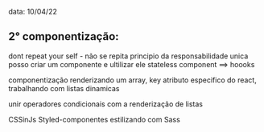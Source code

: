 data: 10/04/22 
## 2° componentização:
dont repeat your self - não se repita
principio da responsabilidade unica
posso criar um componente e ultilizar ele
stateless component ==> hoooks


componentização
renderizando um array, key atributo especifico do react, trabalhando com listas dinamicas

unir operadores condicionais com a renderização de listas

CSSinJs
Styled-componentes
estilizando com Sass


